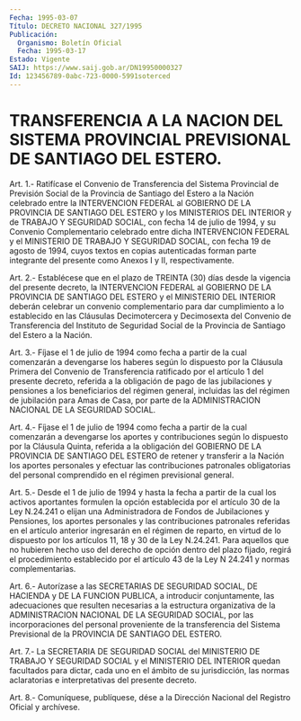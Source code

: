 ```yaml
---
Fecha: 1995-03-07
Título: DECRETO NACIONAL 327/1995
Publicación:
  Organismo: Boletín Oficial
  Fecha: 1995-03-17
Estado: Vigente
SAIJ: https://www.saij.gob.ar/DN19950000327
Id: 123456789-0abc-723-0000-5991soterced
---
```

# TRANSFERENCIA A LA NACION DEL SISTEMA PROVINCIAL PREVISIONAL DE SANTIAGO DEL ESTERO.

<a id="1"></a>
Art.  1.-  Ratifícase el Convenio de Transferencia del Sistema Provincial de Previsión  Social  de  la  Provincia  de Santiago del Estero  a  la  Nación  celebrado  entre la INTERVENCION FEDERAL  al GOBIERNO DE LA PROVINCIA DE SANTIAGO  DEL  ESTERO y los MINISTERIOS DEL  INTERIOR  y de TRABAJO Y SEGURIDAD SOCIAL,  con  fecha  14  de julio de 1994, y  su  Convenio Complementario celebrado entre dicha INTERVENCION  FEDERAL  y  el  MINISTERIO  DE  TRABAJO  Y  SEGURIDAD SOCIAL, con fecha 19 de  agosto  de  1994,  cuyos  textos en copias autenticadas forman parte integrante del presente como  Anexos I y II, respectivamente.

<a id="2"></a>
Art. 2.- Establécese que en el plazo de TREINTA (30) días desde la vigencia  del  presente  decreto,  la  INTERVENCION  FEDERAL  al GOBIERNO  DE  LA  PROVINCIA  DE SANTIAGO DEL ESTERO y el MINISTERIO DEL INTERIOR deberán celebrar  un  convenio complementario para dar cumplimiento  a lo establecido en las  Cláusulas  Decimotercera  y Decimosexta  del  Convenio   de  Transferencia  del  Instituto  de Seguridad  Social de la Provincia  de  Santiago  del  Estero  a  la Nación.

<a id="3"></a>
Art. 3.- Fíjase el 1 de julio de 1994 como fecha a partir de la cual  comenzarán a devengarse los haberes según lo dispuesto por la Cláusula  Primera  del  Convenio de Transferencia ratificado por el artículo 1 del presente decreto,  referida  a la obligación de pago de  las  jubilaciones y pensiones a los beneficiarios  del  régimen general, incluidas  las  del  régimen  de  jubilación  para Amas de Casa,  por  parte  de  la  ADMINISTRACION  NACIONAL DE LA SEGURIDAD SOCIAL.

<a id="4"></a>
Art. 4.- Fíjase el 1 de julio de 1994 como fecha a partir de la cual  comenzarán a devengarse los aportes y contribuciones según lo dispuesto  por  la  Cláusula  Quinta,  referida a la obligación del GOBIERNO DE  LA  PROVINCIA DE SANTIAGO DEL  ESTERO  de  retener  y transferir  a la Nación  los  aportes  personales  y  efectuar  las contribuciones  patronales obligatorias del personal comprendido en el régimen previsional general.

<a id="5"></a>
Art. 5.- Desde el 1 de julio de 1994 y hasta la fecha a partir de la  cual  los  activos aportantes formulen la opción establecida por el artículo 30  de  la Ley N.24.241 o elijan una Administradora de Fondos de Jubilaciones  y  Pensiones,  los  aportes personales y las  contribuciones  patronales  referidas en el artículo  anterior ingresarán en el régimen de reparto,  en virtud de lo dispuesto por los artículos 11, 18 y 30 de la Ley N.24.241.  Para aquellos que no hubieren hecho uso del derecho de opción dentro del  plazo fijado, regirá el procedimiento establecido por el artículo 43  de la Ley N 24.241 y normas complementarias.

<a id="6"></a>
Art.  6.- Autorízase a las SECRETARIAS DE SEGURIDAD SOCIAL, DE HACIENDA y DE  LA  FUNCION PUBLICA, a introducir conjuntamente, las adecuaciones que resulten  necesarias  a la estructura organizativa de  la  ADMINISTRACION  NACIONAL DE LA SEGURIDAD  SOCIAL,  por  las incorporaciones del personal  proveniente  de  la transferencia del Sistema  Previsional  de  la  PROVINCIA  DE  SANTIAGO  DEL  ESTERO.

<a id="7"></a>
Art.  7.-  La SECRETARIA DE SEGURIDAD SOCIAL del MINISTERIO DE TRABAJO Y SEGURIDAD  SOCIAL  y  el  MINISTERIO  DEL INTERIOR quedan facultados para dictar, cada uno en el ámbito de  su  jurisdicción, las  normas  aclaratorias  e interpretativas del presente  decreto.

<a id="8"></a>
Art. 8.- Comuníquese, publíquese, dése a la Dirección Nacional del Registro Oficial y archívese.